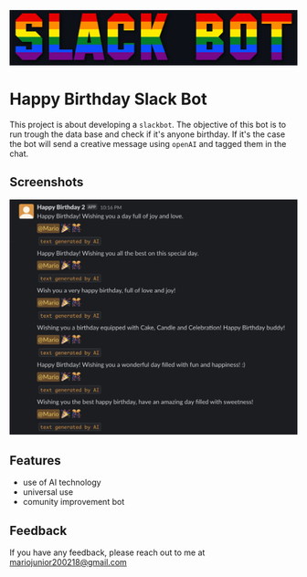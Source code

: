 
![Logo](https://github.com/maricard18/happy_birthday_bot/blob/main/extras/logo.png)


# Happy Birthday Slack Bot

This project is about developing a `slackbot`. The objective of this bot is to run trough the data base and check if it's anyone birthday. If it's the case the bot will send a creative message using `openAI` and tagged them in the chat.


## Screenshots

![App Screenshot](https://github.com/maricard18/happy_birthday_bot/blob/main/extras/Screenshot%202023-05-23%20at%2000.21.35.jpg)


## Features

- use of AI technology
- universal use
- comunity improvement bot


## Feedback

If you have any feedback, please reach out to me at mariojunior200218@gmail.com


